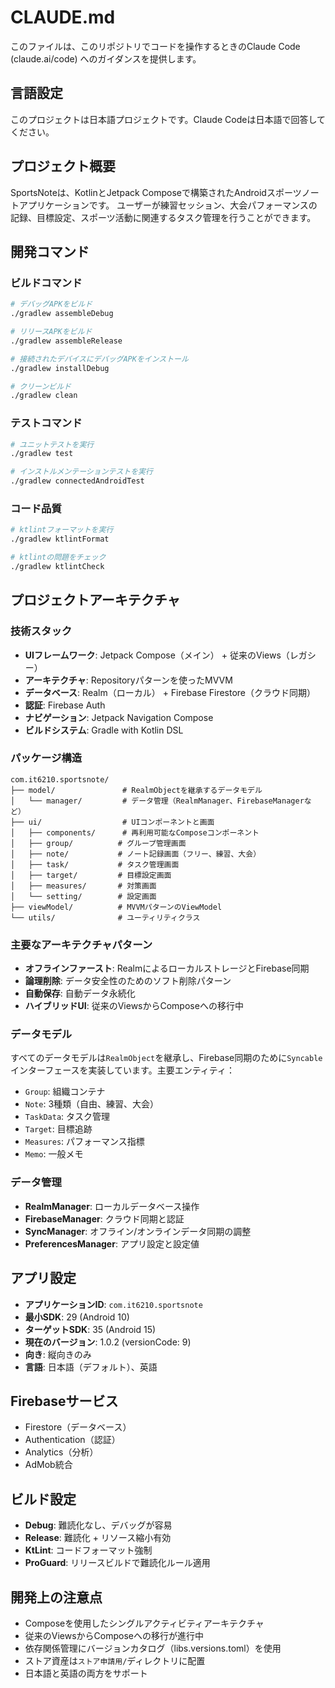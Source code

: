 # CLAUDE.md

このファイルは、このリポジトリでコードを操作するときのClaude Code (claude.ai/code) へのガイダンスを提供します。

## 言語設定
このプロジェクトは日本語プロジェクトです。Claude Codeは日本語で回答してください。

## プロジェクト概要

SportsNoteは、KotlinとJetpack Composeで構築されたAndroidスポーツノートアプリケーションです。
ユーザーが練習セッション、大会パフォーマンスの記録、目標設定、スポーツ活動に関連するタスク管理を行うことができます。

## 開発コマンド

### ビルドコマンド
```bash
# デバッグAPKをビルド
./gradlew assembleDebug

# リリースAPKをビルド
./gradlew assembleRelease

# 接続されたデバイスにデバッグAPKをインストール
./gradlew installDebug

# クリーンビルド
./gradlew clean
```

### テストコマンド
```bash
# ユニットテストを実行
./gradlew test

# インストルメンテーションテストを実行
./gradlew connectedAndroidTest
```

### コード品質
```bash
# ktlintフォーマットを実行
./gradlew ktlintFormat

# ktlintの問題をチェック
./gradlew ktlintCheck
```

## プロジェクトアーキテクチャ

### 技術スタック
- **UIフレームワーク**: Jetpack Compose（メイン） + 従来のViews（レガシー）
- **アーキテクチャ**: Repositoryパターンを使ったMVVM
- **データベース**: Realm（ローカル） + Firebase Firestore（クラウド同期）
- **認証**: Firebase Auth
- **ナビゲーション**: Jetpack Navigation Compose
- **ビルドシステム**: Gradle with Kotlin DSL

### パッケージ構造
```
com.it6210.sportsnote/
├── model/               # RealmObjectを継承するデータモデル
│   └── manager/         # データ管理（RealmManager、FirebaseManagerなど）
├── ui/                  # UIコンポーネントと画面
│   ├── components/      # 再利用可能なComposeコンポーネント
│   ├── group/          # グループ管理画面
│   ├── note/           # ノート記録画面（フリー、練習、大会）
│   ├── task/           # タスク管理画面
│   ├── target/         # 目標設定画面
│   ├── measures/       # 対策画面
│   └── setting/        # 設定画面
├── viewModel/          # MVVMパターンのViewModel
└── utils/              # ユーティリティクラス
```

### 主要なアーキテクチャパターン
- **オフラインファースト**: RealmによるローカルストレージとFirebase同期
- **論理削除**: データ安全性のためのソフト削除パターン
- **自動保存**: 自動データ永続化
- **ハイブリッドUI**: 従来のViewsからComposeへの移行中

### データモデル
すべてのデータモデルは`RealmObject`を継承し、Firebase同期のために`Syncable`インターフェースを実装しています。主要エンティティ：
- `Group`: 組織コンテナ
- `Note`: 3種類（自由、練習、大会）
- `TaskData`: タスク管理
- `Target`: 目標追跡
- `Measures`: パフォーマンス指標
- `Memo`: 一般メモ

### データ管理
- **RealmManager**: ローカルデータベース操作
- **FirebaseManager**: クラウド同期と認証
- **SyncManager**: オフライン/オンラインデータ同期の調整
- **PreferencesManager**: アプリ設定と設定値

## アプリ設定
- **アプリケーションID**: `com.it6210.sportsnote`
- **最小SDK**: 29 (Android 10)
- **ターゲットSDK**: 35 (Android 15)
- **現在のバージョン**: 1.0.2 (versionCode: 9)
- **向き**: 縦向きのみ
- **言語**: 日本語（デフォルト）、英語

## Firebaseサービス
- Firestore（データベース）
- Authentication（認証）
- Analytics（分析）
- AdMob統合

## ビルド設定
- **Debug**: 難読化なし、デバッグが容易
- **Release**: 難読化 + リソース縮小有効
- **KtLint**: コードフォーマット強制
- **ProGuard**: リリースビルドで難読化ルール適用

## 開発上の注意点
- Composeを使用したシングルアクティビティアーキテクチャ
- 従来のViewsからComposeへの移行が進行中
- 依存関係管理にバージョンカタログ（libs.versions.toml）を使用
- ストア資産は`ストア申請用/`ディレクトリに配置
- 日本語と英語の両方をサポート